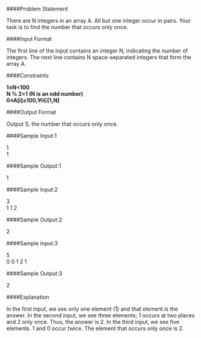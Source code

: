 ####Problem Statement

There are N integers in an array A. All but one integer occur in pairs. Your task is to find the number that occurs only once.

####Input Format

The first line of the input contains an integer N, indicating the number of integers. The next line contains N space-separated integers that form the array A.

####Constraints

<b>1≤N<100 </br> 
N % 2=1 (N is an odd number) </br> 
0≤A[i]≤100,∀i∈[1,N] </b>

####Output Format

Output S, the number that occurs only once.

####Sample Input:1

1</br>
1

####Sample Output:1

1 

####Sample Input:2

3 </br>
1 1 2

####Sample Output:2

2

####Sample Input:3

5 </br>
0 0 1 2 1

####Sample Output:3

2

####Explanation

In the first input, we see only one element (1) and that element is the answer. 
In the second input, we see three elements; 1 occurs at two places and 2 only once. Thus, the answer is 2. 
In the third input, we see five elements. 1 and 0 occur twice. The element that occurs only once is 2.